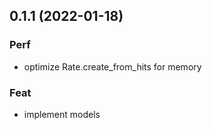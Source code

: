 ## 0.1.1 (2022-01-18)

### Perf

- optimize Rate.create_from_hits for memory

### Feat

- implement models
